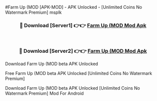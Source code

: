 #Farm Up (MOD [APK-MOD] - APK Unlocked - [Unlimited Coins No Watermark Premium] msplk



<div align="center">

<h3>🔴 Download [Server1] 👉👉 <a href="https://momento.my/?title=Farm_Up_(MOD">Farm Up (MOD Mod Apk</a></h3><br>

<h3>🔴 Download [Server2] 👉👉 <a href="https://momento.my/?title=Farm_Up_(MOD">Farm Up (MOD Mod Apk</a></h3>
</div>



Download Farm Up (MOD beta APK Unlocked

Free Farm Up (MOD beta APK Unlocked [Unlimited Coins No Watermark Premium]

Download Farm Up (MOD beta APK Unlocked [Unlimited Coins No Watermark Premium] Mod For Android
